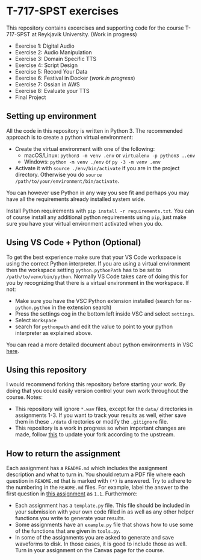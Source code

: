 # T-717-SPST exercises

This repository contains excercises and supporting code for the course T-717-SPST at Reykjavik University. (Work in progress)
* Exercise 1: Digital Audio
* Exercise 2: Audio Manipulation
* Exercise 3: Domain Specific TTS
* Exercise 4: Script Design
* Exercise 5: Record Your Data
* Exercise 6: Festival in Docker (*work in progress*)
* Exercise 7: Ossian in AWS
* Exercise 8: Evaluate your TTS
* Final Project

## Setting up environment

All the code in this repository is written in Python 3. The recommended approach is to create a python virtual environment:
* Create the virtual environment with one of the following:
    * macOS/Linux: `python3 -m venv .env` or `virtualenv -p python3 ..env`
    * Windows: `python -m venv ./env` or `py -3 -m venv .env`
* Activate it with `source ./env/bin/activate` if you are in the project directory. Otherwise you do `source /path/to/your/environment/bin/activate`.

You can however use Python in any way you see fit and perhaps you may have all the requirements already installed system wide.

Install Python requirements with `pip install -r requirements.txt`. You can of course install any additional python requirements using `pip`, just make sure you have your virtual environment activated when you do.

## Using VS Code + Python (Optional)
To get the best experience make sure that your VS Code workspace is using the correct Python interpreter. If you are using a virtual environment then the workspace setting `python.pythonPath` has to be set to `/path/to/venv/bin/python`. Normally VS Code takes care of doing this for you by recognizing that there is a virtual environment in the workspace. If not:
* Make sure you have the VSC Python extension installed (search for `ms-python.python` in the extension search)
* Press the settings cog in the bottom left inside VSC and select `settings`.
* Select `Workspace`
* search for `pythonpath` and edit the value to point to your python interpreter as explained above.

You can read a more detailed document about python environments in VSC [here](https://code.visualstudio.com/docs/python/environments).


## Using this repository
I would recommend forking this repository before starting your work. By doing that you could easily version control your own work throughout the course. Notes:
* This repository will ignore `*.wav` files, except for the `data/` directories in assignments 1-3. If you want to track your results as well, either save them in these `./data` directories or modify the `.gitignore` file.
* This repository is a work in progress so when important changes are made, follow [this](https://help.github.com/en/github/collaborating-with-issues-and-pull-requests/syncing-a-fork) to update your fork according to the upstream.


## How to return the assignment
Each assignment has a `README.md` which includes the assignment description and what to turn in. You should return a PDF file where each question in `README.md` that is marked with `(*)` is answered. Try to adhere to the numbering in the `README.md` files. For example, label the answer to the first question in [this assignment](1_digital_audio/README.md) as `1.1`. Furthermore:
* Each assignment has a `template.py` file. This file should be included in your submission with your own code filled in as well as any other helper functions you write to generate your results.
* Some assignments have an `example.py` file that shows how to use some of the functions that are given in `tools.py`.
* In some of the assignments you are asked to generate and save waveforms to disk. In those cases, it is good to include those as well.
Turn in your assignment on the Canvas page for the course.

